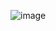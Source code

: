 ![image](https://github.com/Laxmisneha05/Spotify-Clone/assets/113546595/ffaff437-f124-4216-bc4c-2ffcb5014c74)

